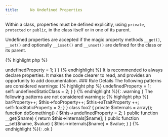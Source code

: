 ```yaml
---
title:     No Undefined Properties
---
```


Within a class, properties must be defined explicitly, using `private`, `protected` or `public`, in the class itself or in one of its parent. 

Undefined properties are accepted if the magic property methods `__get()`, `__set()` and optionally `__isset()` and `__unset()` are defined for the class or its parent. 

{% highlight php %}
<?php
class foo {
	function doSomething() {
		$this->undefinedProperty = 1;
	}
}

{% endhighlight %}


It is recommended to always declare properties. It makes the code clearer to read, and provides an opportunity to add documentation. 


### Rule Details

The following patterns are considered warnings:

{% highlight php %}
<?php
class foo {
	function doSomething() {
		$this->undefinedProperty = 1;
		
		self::undefinedStaticClass = 2;
	}
}

{% endhighlight %}{: .warning }


The following patterns are not considered warnings:

{% highlight php %}
<?php
class bar {
	protected $barProperty = 1;
}

trait aTrait {
	protected $aTraitProperty = 1;
}

class foo extends bar {
	use aTrait;
	
	protected $fooProperty = 2;
	private static $fooStaticProperty = 3;
	
	function doSomething() {
		$this->barProperty++;
		$this->fooProperty++;
		$this->aTraitProperty ++;
		
		self::fooStaticProperty = 2;
	}
}

class foo2 {
	private $internals = array();
	
	function doSomething() {
		$this->undefinedProperty = 2;
	}
	
	public function __get($name) {
		return $this->internals[$name];
	}

	public function __set($name, $value) {
		$this->internals[$name] = $value;
	}
}

{% endhighlight %}{: .ok }


